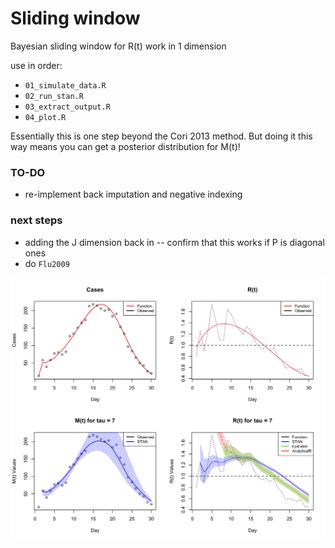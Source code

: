 # Sliding window

Bayesian sliding window for R(t) work in 1 dimension

use in order:
* `01_simulate_data.R`
* `02_run_stan.R`
* `03_extract_output.R`
* `04_plot.R`

Essentially this is one step beyond the Cori 2013 method. But doing it this way means you can get a posterior distribution for M(t)!

### TO-DO
* re-implement back imputation and negative indexing

### next steps
* adding the J dimension back in -- confirm that this works if P is diagonal ones
* do `Flu2009`


![Alt text](plot.png)


